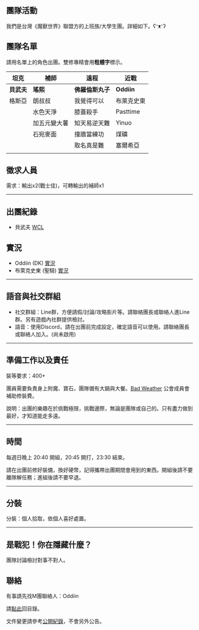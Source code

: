 ## 團隊活動

我們是台灣《魔獸世界》聯盟方的上班族/大學生團。詳細如下。ʕᵔᴥᵔʔ

## 團隊名單

請用名單上的角色出團。雙修專精會用**粗體字**標示。

| **坦克**             | **補師**          | **遠程**               | **近戰**    |
| -------------------- | ----------------- | --------------------- | ----------- |
|  **貝武夫**          |  **瑤熙**         |   **佛羅倫斯丸子**     |  **Oddiin** |
|  格斯亞              |  朗叔叔           |   我覺得可以            | 布萊克史東  |
|                      |  水色天淨          |  膝蓋殺手             | Pasttime   |
|                      |   加五元變大薯     |   知天易逆天難         |  Yinuo     |
|                      |   石宛麥面         |   撞牆當練功          |   煤礦      |
|                      |                   |   取名真是難           |  塞爾希亞  |
|                      |                   |                       |           |

## 徵求人員

需求：輸出x2(戰士佳)，可轉輸出的補師x1

---

## 出團紀錄

- 貝武夫 [WCL](https://www.warcraftlogs.com/user/reports-list/256518/)

## 實況

- Oddiin (DK) [實況](https://www.twitch.tv/edwinlee13)
- 布萊克史東 (聖騎) [實況](https://www.youtube.com/user/jimmy01021991)

--- 

## 語音與社交群組

- 社交群組：Line群，方便請假/討論/攻略影片等。請聯絡團長或聯絡人進Line群。另有遊戲內社群提供檢討。
- 語音：使用Discord，請在出團前完成設定，確定語音可以使用。請聯絡團長或聯絡人加入。(尚未啟用)

---

## 準備工作以及責任

裝等要求：400+

團員需要負責身上附魔、寶石，團隊備有大鍋與大餐。[Bad Weather](index.html) 公會成員會補助修裝費。

說明：出團的樂趣在於挑戰極限，挑戰邊際，無論是團隊或自己的。只有盡力做到最好，才知道能走多遠。

---

## 時間

每週日晚上 20:40 開組，20:45 開打，23:30 結束。

請在出團前修好裝備，換好硬幣，記得攜帶出團期間會用到的東西。開組後請不要離隊解任務；進組後請不要早退。

---
## 分裝

分裝：個人拾取，依個人喜好處置。

---

## 是戰犯！你在隱藏什麼？

團隊討論檢討對事不對人。

## 聯絡

有事請先找M團聯絡人：Oddiin

請[點此](index.html)回目錄。

文件變更請參考[公開紀錄](https://github.com/badbadweather/badbadweather.github.io/commits/master/m.md)，不會另外公告。
